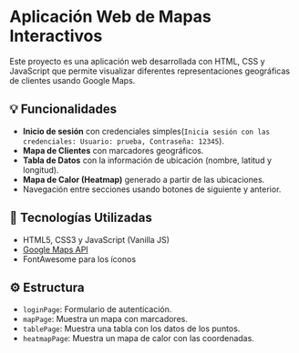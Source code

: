 # Aplicación Web de Mapas Interactivos

Este proyecto es una aplicación web desarrollada con HTML, CSS y JavaScript que permite visualizar diferentes representaciones geográficas de clientes usando Google Maps.



## 💡 Funcionalidades

- **Inicio de sesión** con credenciales simples(`Inicia sesión con las credenciales: Usuario: prueba, Contraseña: 12345`).
- **Mapa de Clientes** con marcadores geográficos.
- **Tabla de Datos** con la información de ubicación (nombre, latitud y longitud).
- **Mapa de Calor (Heatmap)** generado a partir de las ubicaciones.
- Navegación entre secciones usando botones de siguiente y anterior.



## 🔧 Tecnologías Utilizadas

- HTML5, CSS3 y JavaScript (Vanilla JS)
- [Google Maps API](https://developers.google.com/maps/documentation/javascript/overview)
- FontAwesome para los íconos



## ⚙️ Estructura

- `loginPage`: Formulario de autenticación.
- `mapPage`: Muestra un mapa con marcadores.
- `tablePage`: Muestra una tabla con los datos de los puntos.
- `heatmapPage`: Muestra un mapa de calor con las coordenadas.
